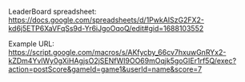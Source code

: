 LeaderBoard spreadsheet:  
https://docs.google.com/spreadsheets/d/1PwkAISzG2FX2-kd6j5ETP6XaVFqSs9d-Yr6iJgoOqoQ/edit#gid=1688103552

Example URL:  
https://script.google.com/macros/s/AKfycby_66cv7hxuwGnRYx2-kZDm4YvlWy0gXiHAgjsO2jSENfWI9OO69mOqjk5goGIEr1rf5Q/exec?action=postScore&gameId=game1&userId=name&score=7
